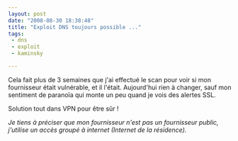 ```yaml
---
layout: post
date: "2008-08-30 18:38:48"
title: "Exploit DNS toujours possible ..."
tags:
 - dns
 - exploit
 - kaminsky

---
```


Cela fait plus de 3 semaines que j'ai effectué le scan pour voir si mon fournisseur était vulnérable, et il l'était. Aujourd'hui rien à changer, sauf mon sentiment de paranoïa qui monte un peu quand je vois des alertes SSL.

Solution tout dans VPN pour être sûr !

_Je tiens à préciser que mon fournisseur n'est pas un fournisseur public, j'utilise un accès groupé à internet (Internet de la résidence)._
